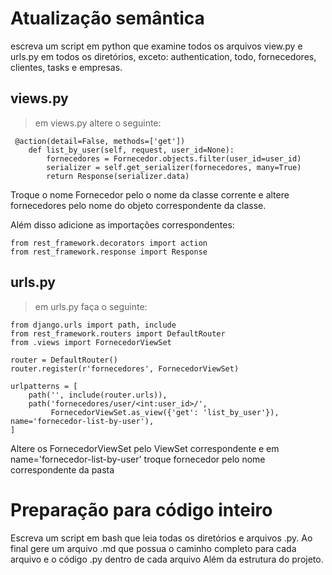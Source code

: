 # Atualização semântica

escreva um script em python que examine todos os arquivos view.py e urls.py em todos os diretórios, exceto: authentication, todo, fornecedores, clientes, tasks e empresas.

## views.py

> em views.py altere o seguinte:

```
 @action(detail=False, methods=['get'])
    def list_by_user(self, request, user_id=None):
        fornecedores = Fornecedor.objects.filter(user_id=user_id)
        serializer = self.get_serializer(fornecedores, many=True)
        return Response(serializer.data)
```

Troque o nome Fornecedor pelo o nome da classe corrente e altere fornecedores pelo nome do objeto correspondente da classe.

Além disso adicione as importações correspondentes:

```
from rest_framework.decorators import action
from rest_framework.response import Response
```

## urls.py

> em urls.py faça o seguinte:

```
from django.urls import path, include
from rest_framework.routers import DefaultRouter
from .views import FornecedorViewSet

router = DefaultRouter()
router.register(r'fornecedores', FornecedorViewSet)

urlpatterns = [
    path('', include(router.urls)),
    path('fornecedores/user/<int:user_id>/',
         FornecedorViewSet.as_view({'get': 'list_by_user'}), name='fornecedor-list-by-user'),
]

```

Altere os FornecedorViewSet pelo ViewSet correspondente e em name='fornecedor-list-by-user' troque fornecedor pelo nome correspondente da pasta

# Preparação para código inteiro

Escreva um script em bash que leia todas os diretórios e arquivos .py. Ao final gere um arquivo .md que possua o caminho completo para cada arquivo e o código .py dentro de cada arquivo Além da estrutura do projeto.
